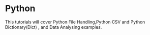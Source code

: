 # Python 

This tutorials will cover Python File Handling,Python CSV and Python Dictionary(Dict) , and Data Analysing examples.

